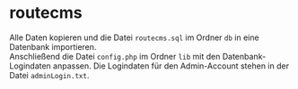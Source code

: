 # routecms
Alle Daten kopieren und die Datei `routecms.sql` im Ordner `db` in eine Datenbank importieren.  
Anschließend die Datei `config.php` im Ordner `lib` mit den Datenbank-Logindaten anpassen.
Die Logindaten für den Admin-Account stehen in der Datei `adminLogin.txt`.
